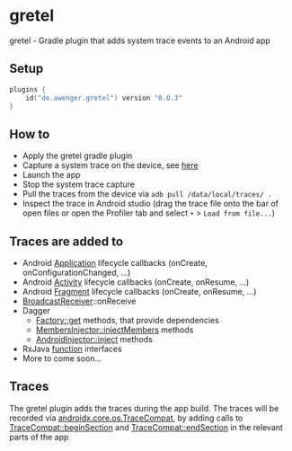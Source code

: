 # gretel
gretel - Gradle plugin that adds system trace events to an Android app

## Setup
```kt
plugins {
    id("de.awenger.gretel") version "0.0.3"
}
```

## How to
- Apply the gretel gradle plugin
- Capture a system trace on the device, see [here](https://developer.android.com/topic/performance/tracing/on-device)
- Launch the app
- Stop the system trace capture
- Pull the traces from the device via `adb pull /data/local/traces/ .`
- Inspect the trace in Android studio (drag the trace file onto the bar of open files or open the Profiler tab and select `+` > `Load from file...`)

## Traces are added to

- Android [Application](https://developer.android.com/reference/android/app/Application) lifecycle callbacks (onCreate, onConfigurationChanged, ...)
- Android [Activity](https://developer.android.com/reference/android/app/Activity) lifecycle callbacks (onCreate, onResume, ...)
- Android [Fragment](https://developer.android.com/reference/androidx/fragment/app/Fragment) lifecycle callbacks (onCreate, onResume, ...)
- [BroadcastReceiver](https://developer.android.com/reference/android/content/BroadcastReceiver)::onReceive
- Dagger
  - [Factory::get](https://github.com/google/dagger/blob/c40811e71012c0838b83c3dd6b921f42332f2831/java/dagger/internal/Factory.java) methods, that provide dependencies
  - [MembersInjector::injectMembers](https://github.com/google/dagger/blob/c40811e71012c0838b83c3dd6b921f42332f2831/java/dagger/MembersInjector.java) methods
  - [AndroidInjector::inject](https://github.com/google/dagger/blob/c40811e71012c0838b83c3dd6b921f42332f2831/java/dagger/android/AndroidInjector.java) methods
- RxJava [function](https://github.com/ReactiveX/RxJava/tree/3.x/src/main/java/io/reactivex/rxjava3/functions) interfaces
- More to come soon...

## Traces
The gretel plugin adds the traces during the app build.
The traces will be recorded via [androidx.core.os.TraceCompat](https://developer.android.com/reference/androidx/core/os/TraceCompat), by adding calls to [TraceCompat::beginSection](https://developer.android.com/reference/androidx/core/os/TraceCompat#beginSection(java.lang.String)) and [TraceCompat::endSection](https://developer.android.com/reference/androidx/core/os/TraceCompat#endSection()) in the relevant parts of the app
